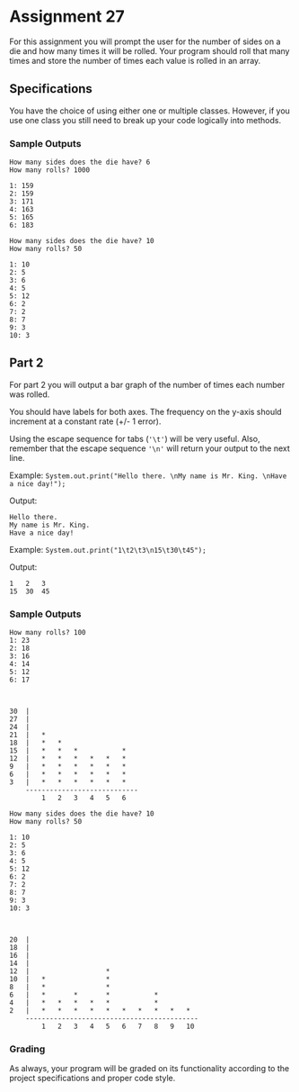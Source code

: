 # Assignment 27

For this assignment you will prompt the user for the number of sides on a die and how many times it will be rolled. Your program should roll that many times and store the number of times each value is rolled in an array.

## Specifications

You have the choice of using either one or multiple classes. However, if you use one class you still need to break up your code logically into methods.

### Sample Outputs

```
How many sides does the die have? 6
How many rolls? 1000

1: 159
2: 159
3: 171
4: 163
5: 165
6: 183
```

```
How many sides does the die have? 10
How many rolls? 50

1: 10
2: 5
3: 6
4: 5
5: 12
6: 2
7: 2
8: 7
9: 3
10: 3
```

## Part 2

For part 2 you will output a bar graph of the number of times each number was rolled.

You should have labels for both axes. The frequency on the y-axis should increment at a constant rate (+/- 1 error).

Using the escape sequence for tabs (`'\t'`) will be very useful. Also, remember that the escape sequence `'\n'` will return your output to the next line.

Example:
`System.out.print("Hello there. \nMy name is Mr. King. \nHave a nice day!");`

Output:
```
Hello there.
My name is Mr. King.
Have a nice day!
```

Example:
`System.out.print("1\t2\t3\n15\t30\t45");`

Output:
```
1   2   3
15  30  45
```

### Sample Outputs

```
How many rolls? 100
1: 23
2: 18
3: 16
4: 14
5: 12
6: 17



30  |                           
27  |                           
24  |                           
21  |   *                       
18  |   *   *                   
15  |   *   *   *           *   
12  |   *   *   *   *   *   *   
9   |   *   *   *   *   *   *   
6   |   *   *   *   *   *   *   
3   |   *   *   *   *   *   *   
    ----------------------------
        1   2   3   4   5   6   
```

```
How many sides does the die have? 10
How many rolls? 50

1: 10
2: 5
3: 6
4: 5
5: 12
6: 2
7: 2
8: 7
9: 3
10: 3



20  |                           
18  |                           
16  |                           
14  |                          
12  |                   *     
10  |   *               *      
8   |   *               *      
6   |   *       *       *           *
4   |   *   *   *   *   *           *
2   |   *   *   *   *   *   *   *   *   *   *   
    -------------------------------------------
        1   2   3   4   5   6   7   8   9   10
```

### Grading

As always, your program will be graded on its functionality according to the project specifications and proper code style.

